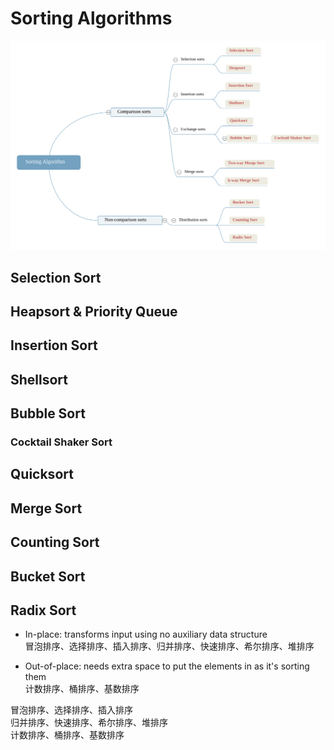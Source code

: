 # Sorting Algorithms
![](img/Sorting+Algorithm.svg)


## Selection Sort

## Heapsort & Priority Queue

## Insertion Sort

## Shellsort

## Bubble Sort

### Cocktail Shaker Sort

## Quicksort



## Merge Sort


## Counting Sort

## Bucket Sort

## Radix Sort


- In-place: transforms input using no auxiliary data structure  
冒泡排序、选择排序、插入排序、归并排序、快速排序、希尔排序、堆排序  

- Out-of-place: needs extra space to put the elements in as it's sorting them  
计数排序、桶排序、基数排序  

冒泡排序、选择排序、插入排序  
归并排序、快速排序、希尔排序、堆排序  
计数排序、桶排序、基数排序  
